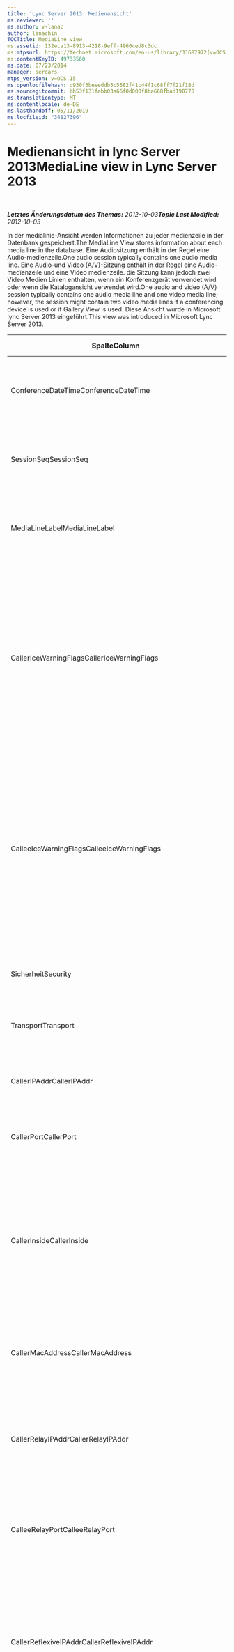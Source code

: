 ```yaml
---
title: 'Lync Server 2013: Medienansicht'
ms.reviewer: ''
ms.author: v-lanac
author: lanachin
TOCTitle: MediaLine view
ms:assetid: 132eca13-8913-4218-9eff-4960ced8c3dc
ms:mtpsurl: https://technet.microsoft.com/en-us/library/JJ687972(v=OCS.15)
ms:contentKeyID: 49733560
ms.date: 07/23/2014
manager: serdars
mtps_version: v=OCS.15
ms.openlocfilehash: d930f3beeeddb5c5582f41c44f1c68ff7f21f18d
ms.sourcegitcommit: bb53f131fabb03a66f0d000f8ba668fbad190778
ms.translationtype: MT
ms.contentlocale: de-DE
ms.lasthandoff: 05/11/2019
ms.locfileid: "34827396"
---
```

<div data-xmlns="http://www.w3.org/1999/xhtml">

<div class="topic" data-xmlns="http://www.w3.org/1999/xhtml" data-msxsl="urn:schemas-microsoft-com:xslt" data-cs="http://msdn.microsoft.com/en-us/">

<div data-asp="http://msdn2.microsoft.com/asp">

# <a name="medialine-view-in-lync-server-2013"></a><span data-ttu-id="96246-102">Medienansicht in lync Server 2013</span><span class="sxs-lookup"><span data-stu-id="96246-102">MediaLine view in Lync Server 2013</span></span>

</div>

<div id="mainSection">

<div id="mainBody">

<span> </span>

<span data-ttu-id="96246-103">_**Letztes Änderungsdatum des Themas:** 2012-10-03_</span><span class="sxs-lookup"><span data-stu-id="96246-103">_**Topic Last Modified:** 2012-10-03_</span></span>

<span data-ttu-id="96246-104">In der medialinie-Ansicht werden Informationen zu jeder medienzeile in der Datenbank gespeichert.</span><span class="sxs-lookup"><span data-stu-id="96246-104">The MediaLine View stores information about each media line in the database.</span></span> <span data-ttu-id="96246-105">Eine Audiositzung enthält in der Regel eine Audio-medienzeile.</span><span class="sxs-lookup"><span data-stu-id="96246-105">One audio session typically contains one audio media line.</span></span> <span data-ttu-id="96246-106">Eine Audio-und Video (A/V)-Sitzung enthält in der Regel eine Audio-medienzeile und eine Video medienzeile. die Sitzung kann jedoch zwei Video Medien Linien enthalten, wenn ein Konferenzgerät verwendet wird oder wenn die Katalogansicht verwendet wird.</span><span class="sxs-lookup"><span data-stu-id="96246-106">One audio and video (A/V) session typically contains one audio media line and one video media line; however, the session might contain two video media lines if a conferencing device is used or if Gallery View is used.</span></span> <span data-ttu-id="96246-107">Diese Ansicht wurde in Microsoft lync Server 2013 eingeführt.</span><span class="sxs-lookup"><span data-stu-id="96246-107">This view was introduced in Microsoft Lync Server 2013.</span></span>


<table>
<colgroup>
<col style="width: 33%" />
<col style="width: 33%" />
<col style="width: 33%" />
</colgroup>
<thead>
<tr class="header">
<th><span data-ttu-id="96246-108">Spalte</span><span class="sxs-lookup"><span data-stu-id="96246-108">Column</span></span></th>
<th><span data-ttu-id="96246-109">Datentyp</span><span class="sxs-lookup"><span data-stu-id="96246-109">Data Type</span></span></th>
<th><span data-ttu-id="96246-110">Details</span><span class="sxs-lookup"><span data-stu-id="96246-110">details</span></span></th>
</tr>
</thead>
<tbody>
<tr class="odd">
<td><p><span data-ttu-id="96246-111">ConferenceDateTime</span><span class="sxs-lookup"><span data-stu-id="96246-111">ConferenceDateTime</span></span></p></td>
<td><p><span data-ttu-id="96246-112">datetime</span><span class="sxs-lookup"><span data-stu-id="96246-112">datetime</span></span></p></td>
<td><p><span data-ttu-id="96246-113">Auf die <a href="lync-server-2013-medialine-table.md">in der Tabelle medialinie in lync Server 2013</a>verwiesen wird.</span><span class="sxs-lookup"><span data-stu-id="96246-113">Referenced from the <a href="lync-server-2013-medialine-table.md">MediaLine table in Lync Server 2013</a>.</span></span></p></td>
</tr>
<tr class="even">
<td><p><span data-ttu-id="96246-114">SessionSeq</span><span class="sxs-lookup"><span data-stu-id="96246-114">SessionSeq</span></span></p></td>
<td><p><span data-ttu-id="96246-115">int</span><span class="sxs-lookup"><span data-stu-id="96246-115">int</span></span></p></td>
<td><p><span data-ttu-id="96246-116">Auf die <a href="lync-server-2013-medialine-table.md">in der Tabelle medialinie in lync Server 2013</a>verwiesen wird.</span><span class="sxs-lookup"><span data-stu-id="96246-116">Referenced from the <a href="lync-server-2013-medialine-table.md">MediaLine table in Lync Server 2013</a>.</span></span></p></td>
</tr>
<tr class="odd">
<td><p><span data-ttu-id="96246-117">MediaLineLabel</span><span class="sxs-lookup"><span data-stu-id="96246-117">MediaLineLabel</span></span></p></td>
<td><p><span data-ttu-id="96246-118">tinyint</span><span class="sxs-lookup"><span data-stu-id="96246-118">tinyint</span></span></p></td>
<td><p><span data-ttu-id="96246-119">Auf die <a href="lync-server-2013-medialine-table.md">in der Tabelle medialinie in lync Server 2013</a>verwiesen wird.</span><span class="sxs-lookup"><span data-stu-id="96246-119">Referenced from the <a href="lync-server-2013-medialine-table.md">MediaLine table in Lync Server 2013</a>.</span></span></p></td>
</tr>
<tr class="even">
<td><p><span data-ttu-id="96246-120">CallerIceWarningFlags</span><span class="sxs-lookup"><span data-stu-id="96246-120">CallerIceWarningFlags</span></span></p></td>
<td><p><span data-ttu-id="96246-121">int</span><span class="sxs-lookup"><span data-stu-id="96246-121">int</span></span></p></td>
<td><p><span data-ttu-id="96246-122">Informationen zum Prozess der interaktiven Verbindungseinrichtung (ICE), der unter Bits-Flags für den Aufrufer beschrieben wird.</span><span class="sxs-lookup"><span data-stu-id="96246-122">Information about Interactive Connectivity Establishment (ICE) process described in bits flags for the caller.</span></span> <span data-ttu-id="96246-123">Ausführliche Informationen finden Sie in der Quality of Experience Monitoring Server Protocol-Spezifikation.</span><span class="sxs-lookup"><span data-stu-id="96246-123">For details, refer to the Quality of Experience Monitoring Server Protocol Specification.</span></span></p></td>
</tr>
<tr class="odd">
<td><p><span data-ttu-id="96246-124">CalleeIceWarningFlags</span><span class="sxs-lookup"><span data-stu-id="96246-124">CalleeIceWarningFlags</span></span></p></td>
<td><p><span data-ttu-id="96246-125">int</span><span class="sxs-lookup"><span data-stu-id="96246-125">int</span></span></p></td>
<td><p><span data-ttu-id="96246-126">Informationen zum Prozess der interaktiven Verbindungseinrichtung (ICE), der in den Bits-Flags für den aufgerufenen beschrieben wird.</span><span class="sxs-lookup"><span data-stu-id="96246-126">Information about Interactive Connectivity Establishment (ICE) process described in bits flags for the callee.</span></span> <span data-ttu-id="96246-127">Ausführliche Informationen finden Sie in der Quality of Experience Monitoring Server Protocol-Spezifikation.</span><span class="sxs-lookup"><span data-stu-id="96246-127">For details, refer to the Quality of Experience Monitoring Server Protocol Specification.</span></span></p></td>
</tr>
<tr class="even">
<td><p><span data-ttu-id="96246-128">Sicherheit</span><span class="sxs-lookup"><span data-stu-id="96246-128">Security</span></span></p></td>
<td><p><span data-ttu-id="96246-129">tinyint</span><span class="sxs-lookup"><span data-stu-id="96246-129">tinyint</span></span></p></td>
<td><p><span data-ttu-id="96246-130">Verwendetes Sicherheitsprofil</span><span class="sxs-lookup"><span data-stu-id="96246-130">Security profile in use.</span></span> <span data-ttu-id="96246-131">0 ist None, 1 ist SRTP, 2 ist v1.</span><span class="sxs-lookup"><span data-stu-id="96246-131">0 is NONE, 1 is SRTP, 2 is V1.</span></span></p></td>
</tr>
<tr class="odd">
<td><p><span data-ttu-id="96246-132">Transport</span><span class="sxs-lookup"><span data-stu-id="96246-132">Transport</span></span></p></td>
<td><p><span data-ttu-id="96246-133">tinyint</span><span class="sxs-lookup"><span data-stu-id="96246-133">tinyint</span></span></p></td>
<td><p><span data-ttu-id="96246-134">Transporttyp.</span><span class="sxs-lookup"><span data-stu-id="96246-134">Transport type.</span></span> <span data-ttu-id="96246-135">0 ist UDP, 1 ist TCP.</span><span class="sxs-lookup"><span data-stu-id="96246-135">0 is UDP, 1 is TCP.</span></span></p></td>
</tr>
<tr class="even">
<td><p><span data-ttu-id="96246-136">CallerIPAddr</span><span class="sxs-lookup"><span data-stu-id="96246-136">CallerIPAddr</span></span></p></td>
<td><p><span data-ttu-id="96246-137">var (50)</span><span class="sxs-lookup"><span data-stu-id="96246-137">var(50)</span></span></p></td>
<td><p><span data-ttu-id="96246-138">Die IP-Adresse des Anrufers.</span><span class="sxs-lookup"><span data-stu-id="96246-138">IP address of the caller.</span></span> <span data-ttu-id="96246-139">Dies kann eine IPv4-oder IPv6-Adresse sein.</span><span class="sxs-lookup"><span data-stu-id="96246-139">This can be either an IPv4 or IPv6 address.</span></span></p></td>
</tr>
<tr class="odd">
<td><p><span data-ttu-id="96246-140">CallerPort</span><span class="sxs-lookup"><span data-stu-id="96246-140">CallerPort</span></span></p></td>
<td><p><span data-ttu-id="96246-141">int</span><span class="sxs-lookup"><span data-stu-id="96246-141">int</span></span></p></td>
<td><p><span data-ttu-id="96246-142">Der vom Aufrufer verwendete Port.</span><span class="sxs-lookup"><span data-stu-id="96246-142">Port used by the caller.</span></span></p></td>
</tr>
<tr class="even">
<td><p><span data-ttu-id="96246-143">CallerInside</span><span class="sxs-lookup"><span data-stu-id="96246-143">CallerInside</span></span></p></td>
<td><p><span data-ttu-id="96246-144">bit</span><span class="sxs-lookup"><span data-stu-id="96246-144">bit</span></span></p></td>
<td><p><span data-ttu-id="96246-145">Gibt an, ob sich der Anrufer innerhalb des Organisationsnetzwerks befindet.</span><span class="sxs-lookup"><span data-stu-id="96246-145">Indicates whether or not the caller is inside the organization network.</span></span> <span data-ttu-id="96246-146">1 bedeutet, dass sich der Anrufer innerhalb des Unternehmensnetzwerks befindet.</span><span class="sxs-lookup"><span data-stu-id="96246-146">1 means that the caller is inside the enterprise network.</span></span> <span data-ttu-id="96246-147">0 bedeutet, dass sich der Anrufer außerhalb des Netzwerks befindet.</span><span class="sxs-lookup"><span data-stu-id="96246-147">0 means that the caller is outside the network.</span></span></p></td>
</tr>
<tr class="odd">
<td><p><span data-ttu-id="96246-148">CallerMacAddress</span><span class="sxs-lookup"><span data-stu-id="96246-148">CallerMacAddress</span></span></p></td>
<td><p><span data-ttu-id="96246-149">varchar (256)</span><span class="sxs-lookup"><span data-stu-id="96246-149">varchar(256)</span></span></p></td>
<td><p><span data-ttu-id="96246-150">Mac-Adresse der vom Anrufer verwendeten Netzwerkschnittstelle.</span><span class="sxs-lookup"><span data-stu-id="96246-150">MAC address of network interface used by caller.</span></span></p></td>
</tr>
<tr class="even">
<td><p><span data-ttu-id="96246-151">CallerRelayIPAddr</span><span class="sxs-lookup"><span data-stu-id="96246-151">CallerRelayIPAddr</span></span></p></td>
<td><p><span data-ttu-id="96246-152">var (50)</span><span class="sxs-lookup"><span data-stu-id="96246-152">var(50)</span></span></p></td>
<td><p><span data-ttu-id="96246-153">Die IP-Adresse des A/V-Edgedienst, der vom Aufrufer verwendet wird.</span><span class="sxs-lookup"><span data-stu-id="96246-153">IP Address of the A/V Edge service used by the caller.</span></span> <span data-ttu-id="96246-154">Weitere Informationen finden Sie <a href="lync-server-2013-ipaddress-table.md">in der Tabelle IPAddress in lync Server 2013</a> .</span><span class="sxs-lookup"><span data-stu-id="96246-154">See the <a href="lync-server-2013-ipaddress-table.md">IPAddress table in Lync Server 2013</a> for more information.</span></span></p></td>
</tr>
<tr class="odd">
<td><p><span data-ttu-id="96246-155">CalleeRelayPort</span><span class="sxs-lookup"><span data-stu-id="96246-155">CalleeRelayPort</span></span></p></td>
<td><p><span data-ttu-id="96246-156">int</span><span class="sxs-lookup"><span data-stu-id="96246-156">int</span></span></p></td>
<td><p><span data-ttu-id="96246-157">Der Port des A/V-Edgedienst, der vom Aufrufer verwendet wird.</span><span class="sxs-lookup"><span data-stu-id="96246-157">Port used on the A/V Edge service used by the caller.</span></span></p></td>
</tr>
<tr class="even">
<td><p><span data-ttu-id="96246-158">CallerReflexiveIPAddr</span><span class="sxs-lookup"><span data-stu-id="96246-158">CallerReflexiveIPAddr</span></span></p></td>
<td><p><span data-ttu-id="96246-159">var (50)</span><span class="sxs-lookup"><span data-stu-id="96246-159">var(50)</span></span></p></td>
<td><p><span data-ttu-id="96246-160">Die IP-Adresse des Anrufers, wie er vom A/V-Edgedienst gemeldet wurde.</span><span class="sxs-lookup"><span data-stu-id="96246-160">Caller’s IP address as reported by the A/V Edge service.</span></span> <span data-ttu-id="96246-161">Diese Adresse kann sich von der CallerIPAddr unterscheiden, wenn sich der Client beispielsweise hinter einem NAT befindet.</span><span class="sxs-lookup"><span data-stu-id="96246-161">This address may be different that the CallerIPAddr if the client is located behind a NAT for example.</span></span></p></td>
</tr>
<tr class="odd">
<td><p><span data-ttu-id="96246-162">CallerCaptureDev</span><span class="sxs-lookup"><span data-stu-id="96246-162">CallerCaptureDev</span></span></p></td>
<td><p><span data-ttu-id="96246-163">varchar (256)</span><span class="sxs-lookup"><span data-stu-id="96246-163">varchar(256)</span></span></p></td>
<td><p><span data-ttu-id="96246-164">Name des Aufnahmegeräts des Anrufers.</span><span class="sxs-lookup"><span data-stu-id="96246-164">Caller’s capture device name.</span></span></p></td>
</tr>
<tr class="even">
<td><p><span data-ttu-id="96246-165">CallerRenderDev</span><span class="sxs-lookup"><span data-stu-id="96246-165">CallerRenderDev</span></span></p></td>
<td><p><span data-ttu-id="96246-166">varchar (256)</span><span class="sxs-lookup"><span data-stu-id="96246-166">varchar(256)</span></span></p></td>
<td><p><span data-ttu-id="96246-167">Name des Render-Geräts des Anrufers.</span><span class="sxs-lookup"><span data-stu-id="96246-167">Caller’s render device name.</span></span></p></td>
</tr>
<tr class="odd">
<td><p><span data-ttu-id="96246-168">CallerCaptureDevDriver</span><span class="sxs-lookup"><span data-stu-id="96246-168">CallerCaptureDevDriver</span></span></p></td>
<td><p><span data-ttu-id="96246-169">varchar (256)</span><span class="sxs-lookup"><span data-stu-id="96246-169">varchar(256)</span></span></p></td>
<td><p><span data-ttu-id="96246-170">Name des Aufnahmegeräte Treibers des Anrufers.</span><span class="sxs-lookup"><span data-stu-id="96246-170">Caller’s capture device driver name.</span></span></p></td>
</tr>
<tr class="even">
<td><p><span data-ttu-id="96246-171">CallerRenderDevDriver</span><span class="sxs-lookup"><span data-stu-id="96246-171">CallerRenderDevDriver</span></span></p></td>
<td><p><span data-ttu-id="96246-172">varchar (256)</span><span class="sxs-lookup"><span data-stu-id="96246-172">varchar(256)</span></span></p></td>
<td><p><span data-ttu-id="96246-173">Name des Render-Gerätetreibers des Anrufers.</span><span class="sxs-lookup"><span data-stu-id="96246-173">Caller’s render device driver name.</span></span></p></td>
</tr>
<tr class="odd">
<td><p><span data-ttu-id="96246-174">CallerWifiDriverDeviceDesc</span><span class="sxs-lookup"><span data-stu-id="96246-174">CallerWifiDriverDeviceDesc</span></span></p></td>
<td><p><span data-ttu-id="96246-175">varchar (256</span><span class="sxs-lookup"><span data-stu-id="96246-175">varchar(256</span></span></p></td>
<td><p><span data-ttu-id="96246-176">Beschreibung des WLAN-Treibers des Anrufers.</span><span class="sxs-lookup"><span data-stu-id="96246-176">Caller’s Wifi driver description.</span></span></p></td>
</tr>
<tr class="even">
<td><p><span data-ttu-id="96246-177">CallerWifiDriverVersion</span><span class="sxs-lookup"><span data-stu-id="96246-177">CallerWifiDriverVersion</span></span></p></td>
<td><p><span data-ttu-id="96246-178">varchar (256)</span><span class="sxs-lookup"><span data-stu-id="96246-178">varchar(256)</span></span></p></td>
<td><p><span data-ttu-id="96246-179">WLAN-Treiberversion des Anrufers.</span><span class="sxs-lookup"><span data-stu-id="96246-179">Caller’s Wifi driver version.</span></span></p></td>
</tr>
<tr class="odd">
<td><p><span data-ttu-id="96246-180">CalleeNetworkConnectionDetail</span><span class="sxs-lookup"><span data-stu-id="96246-180">CalleeNetworkConnectionDetail</span></span></p></td>
<td><p><span data-ttu-id="96246-181">varchar (256)</span><span class="sxs-lookup"><span data-stu-id="96246-181">varchar(256)</span></span></p></td>
<td><p><span data-ttu-id="96246-182">Details zur Netzwerkverbindung des Anrufers.</span><span class="sxs-lookup"><span data-stu-id="96246-182">Details of caller’s network connection.</span></span> <span data-ttu-id="96246-183">Weitere Informationen finden Sie <a href="lync-server-2013-networkconnectiondetail-table.md">in der NetworkConnectionDetail-Tabelle in lync Server 2013</a> .</span><span class="sxs-lookup"><span data-stu-id="96246-183">See the <a href="lync-server-2013-networkconnectiondetail-table.md">NetworkConnectionDetail table in Lync Server 2013</a> for more information.</span></span></p></td>
</tr>
<tr class="even">
<td><p><span data-ttu-id="96246-184">CallerBssid</span><span class="sxs-lookup"><span data-stu-id="96246-184">CallerBssid</span></span></p></td>
<td><p><span data-ttu-id="96246-185">varchar (256)</span><span class="sxs-lookup"><span data-stu-id="96246-185">varchar(256)</span></span></p></td>
<td><p><span data-ttu-id="96246-186">Grundlegende Dienst Satzkennung, die von der WLAN-Verbindung der Anrufer verwendet wird.</span><span class="sxs-lookup"><span data-stu-id="96246-186">Basic Service Set Identifier used by callers WiFi connection.</span></span></p></td>
</tr>
<tr class="odd">
<td><p><span data-ttu-id="96246-187">CallerVPN</span><span class="sxs-lookup"><span data-stu-id="96246-187">CallerVPN</span></span></p></td>
<td><p><span data-ttu-id="96246-188">bit</span><span class="sxs-lookup"><span data-stu-id="96246-188">bit</span></span></p></td>
<td><p><span data-ttu-id="96246-189">Gibt an, ob der Anrufer über ein virtuelles privates Netzwerk verbunden ist.</span><span class="sxs-lookup"><span data-stu-id="96246-189">Indicates whether the caller connected over a virtual private network.</span></span> <span data-ttu-id="96246-190">1 ist ein VPN (virtuelles privates Netzwerk), 0 ist kein VPN.</span><span class="sxs-lookup"><span data-stu-id="96246-190">1 is virtual private network (VPN), 0 is non-VPN.</span></span></p></td>
</tr>
<tr class="even">
<td><p><span data-ttu-id="96246-191">CalleeIPAddr</span><span class="sxs-lookup"><span data-stu-id="96246-191">CalleeIPAddr</span></span></p></td>
<td><p><span data-ttu-id="96246-192">var (50)</span><span class="sxs-lookup"><span data-stu-id="96246-192">var(50)</span></span></p></td>
<td><p><span data-ttu-id="96246-193">Die IP-Adresse des aufgerufenen.</span><span class="sxs-lookup"><span data-stu-id="96246-193">IP address of the callee.</span></span> <span data-ttu-id="96246-194">Dies kann eine IPv4-oder IPv6-Adresse sein.</span><span class="sxs-lookup"><span data-stu-id="96246-194">This can be either an IPv4 or IPv6 address.</span></span></p></td>
</tr>
<tr class="odd">
<td><p><span data-ttu-id="96246-195">CalleePort</span><span class="sxs-lookup"><span data-stu-id="96246-195">CalleePort</span></span></p></td>
<td><p><span data-ttu-id="96246-196">int</span><span class="sxs-lookup"><span data-stu-id="96246-196">int</span></span></p></td>
<td><p><span data-ttu-id="96246-197">Port, der vom aufgerufenen verwendet wird.</span><span class="sxs-lookup"><span data-stu-id="96246-197">Port used by the callee.</span></span></p></td>
</tr>
<tr class="even">
<td><p><span data-ttu-id="96246-198">CalleeInside</span><span class="sxs-lookup"><span data-stu-id="96246-198">CalleeInside</span></span></p></td>
<td><p><span data-ttu-id="96246-199">bit</span><span class="sxs-lookup"><span data-stu-id="96246-199">bit</span></span></p></td>
<td><p><span data-ttu-id="96246-200">Gibt an, ob sich der aufgerufene innerhalb des Unternehmensnetzwerks befindet.</span><span class="sxs-lookup"><span data-stu-id="96246-200">Indicates whether the callee is inside the enterprise network.</span></span> <span data-ttu-id="96246-201">1 bedeutet, dass der Anrufer sich innerhalb des Unternehmensnetzwerks befindet, 0 bedeutet, dass der Anrufer sich außerhalb des Netzwerks befindet.</span><span class="sxs-lookup"><span data-stu-id="96246-201">1 means callee is inside the enterprise network, 0 means the callee is outside the network.</span></span></p></td>
</tr>
<tr class="odd">
<td><p><span data-ttu-id="96246-202">CalleeMacAddress</span><span class="sxs-lookup"><span data-stu-id="96246-202">CalleeMacAddress</span></span></p></td>
<td><p><span data-ttu-id="96246-203">varchar (256)</span><span class="sxs-lookup"><span data-stu-id="96246-203">varchar(256)</span></span></p></td>
<td><p><span data-ttu-id="96246-204">Mac-Adresse der vom aufgerufenen verwendeten Netzwerkschnittstelle.</span><span class="sxs-lookup"><span data-stu-id="96246-204">MAC address of network interface used by callee.</span></span></p></td>
</tr>
<tr class="even">
<td><p><span data-ttu-id="96246-205">CalleeRelayIPAddr</span><span class="sxs-lookup"><span data-stu-id="96246-205">CalleeRelayIPAddr</span></span></p></td>
<td><p><span data-ttu-id="96246-206">var (50)</span><span class="sxs-lookup"><span data-stu-id="96246-206">var(50)</span></span></p></td>
<td><p><span data-ttu-id="96246-207">Die IP-Adresse des A/V-Edgedienst, der vom aufgerufenen verwendet wird.</span><span class="sxs-lookup"><span data-stu-id="96246-207">IP Address of the A/V Edge service used by the callee.</span></span> <span data-ttu-id="96246-208">Weitere Informationen finden Sie <a href="lync-server-2013-ipaddress-table.md">in der Tabelle IPAddress in lync Server 2013</a> .</span><span class="sxs-lookup"><span data-stu-id="96246-208">See the <a href="lync-server-2013-ipaddress-table.md">IPAddress table in Lync Server 2013</a> for more information.</span></span></p></td>
</tr>
<tr class="odd">
<td><p><span data-ttu-id="96246-209">CalleeRelayPort</span><span class="sxs-lookup"><span data-stu-id="96246-209">CalleeRelayPort</span></span></p></td>
<td><p><span data-ttu-id="96246-210">int</span><span class="sxs-lookup"><span data-stu-id="96246-210">int</span></span></p></td>
<td><p><span data-ttu-id="96246-211">Port, der für den A/V-Edgedienst verwendet wird, der vom aufgerufenen verwendet wird.</span><span class="sxs-lookup"><span data-stu-id="96246-211">Port used on the A/V Edge service used by the callee.</span></span></p></td>
</tr>
<tr class="even">
<td><p><span data-ttu-id="96246-212">CalleeReflexiveIPAddr</span><span class="sxs-lookup"><span data-stu-id="96246-212">CalleeReflexiveIPAddr</span></span></p></td>
<td><p><span data-ttu-id="96246-213">var (50)</span><span class="sxs-lookup"><span data-stu-id="96246-213">var(50)</span></span></p></td>
<td><p><span data-ttu-id="96246-214">Die IP-Adresse des Betreibers, wie vom A/V-Edgedienst gemeldet.</span><span class="sxs-lookup"><span data-stu-id="96246-214">Callee’s IP address as reported by the A/V Edge service.</span></span> <span data-ttu-id="96246-215">Diese Adresse kann sich von der CalleeIPAddr unterscheiden, wenn sich der Client beispielsweise hinter einem NAT befindet.</span><span class="sxs-lookup"><span data-stu-id="96246-215">This address may be different that the CalleeIPAddr if the client is located behind a NAT for example.</span></span></p></td>
</tr>
<tr class="odd">
<td><p><span data-ttu-id="96246-216">CalleeCaptureDev</span><span class="sxs-lookup"><span data-stu-id="96246-216">CalleeCaptureDev</span></span></p></td>
<td><p><span data-ttu-id="96246-217">var (50)</span><span class="sxs-lookup"><span data-stu-id="96246-217">var(50)</span></span></p></td>
<td><p><span data-ttu-id="96246-218">Der Name des Erfassungsgeräts des Anrufers.</span><span class="sxs-lookup"><span data-stu-id="96246-218">Callee’s capture device name.</span></span></p></td>
</tr>
<tr class="even">
<td><p><span data-ttu-id="96246-219">CalleeRenderDev</span><span class="sxs-lookup"><span data-stu-id="96246-219">CalleeRenderDev</span></span></p></td>
<td><p><span data-ttu-id="96246-220">varchar (256)</span><span class="sxs-lookup"><span data-stu-id="96246-220">varchar(256)</span></span></p></td>
<td><p><span data-ttu-id="96246-221">Name des Render-Geräts.</span><span class="sxs-lookup"><span data-stu-id="96246-221">Callee’s render device name.</span></span></p></td>
</tr>
<tr class="odd">
<td><p><span data-ttu-id="96246-222">CalleeCaptureDevDriver</span><span class="sxs-lookup"><span data-stu-id="96246-222">CalleeCaptureDevDriver</span></span></p></td>
<td><p><span data-ttu-id="96246-223">varchar (256)</span><span class="sxs-lookup"><span data-stu-id="96246-223">varchar(256)</span></span></p></td>
<td><p><span data-ttu-id="96246-224">Der Name des Capture-Gerätetreibers des anrufempfängers.</span><span class="sxs-lookup"><span data-stu-id="96246-224">Callee’s capture device driver name.</span></span></p></td>
</tr>
<tr class="even">
<td><p><span data-ttu-id="96246-225">CalleeRenderDevDriver</span><span class="sxs-lookup"><span data-stu-id="96246-225">CalleeRenderDevDriver</span></span></p></td>
<td><p><span data-ttu-id="96246-226">varchar (256)</span><span class="sxs-lookup"><span data-stu-id="96246-226">varchar(256)</span></span></p></td>
<td><p><span data-ttu-id="96246-227">Der Name des Render-Gerätetreibers des Benutzers.</span><span class="sxs-lookup"><span data-stu-id="96246-227">Callee’s render device driver name.</span></span></p></td>
</tr>
<tr class="odd">
<td><p><span data-ttu-id="96246-228">CalleeWifiDriverDeviceDesc</span><span class="sxs-lookup"><span data-stu-id="96246-228">CalleeWifiDriverDeviceDesc</span></span></p></td>
<td><p><span data-ttu-id="96246-229">varchar (256)</span><span class="sxs-lookup"><span data-stu-id="96246-229">varchar(256)</span></span></p></td>
<td><p><span data-ttu-id="96246-230">Beschreibung des WLAN-Treibers des Anrufers.</span><span class="sxs-lookup"><span data-stu-id="96246-230">Callee’s Wifi driver description.</span></span></p></td>
</tr>
<tr class="even">
<td><p><span data-ttu-id="96246-231">CalleeWifiDriverVersion</span><span class="sxs-lookup"><span data-stu-id="96246-231">CalleeWifiDriverVersion</span></span></p></td>
<td><p><span data-ttu-id="96246-232">varchar (256</span><span class="sxs-lookup"><span data-stu-id="96246-232">varchar(256</span></span></p></td>
<td><p><span data-ttu-id="96246-233">WLAN-Treiberversion des anrufempfängers.</span><span class="sxs-lookup"><span data-stu-id="96246-233">Callee’s Wifi driver version.</span></span></p></td>
</tr>
<tr class="odd">
<td><p><span data-ttu-id="96246-234">CalleeNetworkConnectionDetail</span><span class="sxs-lookup"><span data-stu-id="96246-234">CalleeNetworkConnectionDetail</span></span></p></td>
<td><p><span data-ttu-id="96246-235">varchar (256)</span><span class="sxs-lookup"><span data-stu-id="96246-235">varchar(256)</span></span></p></td>
<td><p><span data-ttu-id="96246-236">Details zur Netzwerkverbindung des berufenen.</span><span class="sxs-lookup"><span data-stu-id="96246-236">Details of callee’s network connection.</span></span> <span data-ttu-id="96246-237">Weitere Informationen finden Sie <a href="lync-server-2013-networkconnectiondetail-table.md">in der NetworkConnectionDetail-Tabelle in lync Server 2013</a> .</span><span class="sxs-lookup"><span data-stu-id="96246-237">See the <a href="lync-server-2013-networkconnectiondetail-table.md">NetworkConnectionDetail table in Lync Server 2013</a> for more information.</span></span></p></td>
</tr>
<tr class="even">
<td><p><span data-ttu-id="96246-238">CalleeBssid</span><span class="sxs-lookup"><span data-stu-id="96246-238">CalleeBssid</span></span></p></td>
<td><p><span data-ttu-id="96246-239">varchar (256)</span><span class="sxs-lookup"><span data-stu-id="96246-239">varchar(256)</span></span></p></td>
<td><p><span data-ttu-id="96246-240">Grundlegende Dienst Satz-ID, die von der WLAN-Verbindung des berufenen verwendet wird.</span><span class="sxs-lookup"><span data-stu-id="96246-240">Basic Service Set Identifier used by callee’s WiFi connection.</span></span></p></td>
</tr>
<tr class="odd">
<td><p><span data-ttu-id="96246-241">CalleeVPN</span><span class="sxs-lookup"><span data-stu-id="96246-241">CalleeVPN</span></span></p></td>
<td><p><span data-ttu-id="96246-242">bit</span><span class="sxs-lookup"><span data-stu-id="96246-242">bit</span></span></p></td>
<td><p><span data-ttu-id="96246-243">Gibt an, ob der aufgerufene über ein virtuelles privates Netzwerk verbunden ist.</span><span class="sxs-lookup"><span data-stu-id="96246-243">Indicates whether the callee connected over a virtual private network.</span></span> <span data-ttu-id="96246-244">1 ist ein VPN (virtuelles privates Netzwerk), 0 ist kein VPN.</span><span class="sxs-lookup"><span data-stu-id="96246-244">1 is virtual private network (VPN), 0 is non-VPN.</span></span></p></td>
</tr>
<tr class="even">
<td><p><span data-ttu-id="96246-245">ConversationalMOS</span><span class="sxs-lookup"><span data-stu-id="96246-245">ConversationalMOS</span></span></p></td>
<td><p><span data-ttu-id="96246-246">Dezimal (3; 2)</span><span class="sxs-lookup"><span data-stu-id="96246-246">decimal(3,2)</span></span></p></td>
<td><p><span data-ttu-id="96246-247">Schmalband-Konversations-Mos der audiositzungen (basierend auf beiden Audiostreams).</span><span class="sxs-lookup"><span data-stu-id="96246-247">Narrowband Conversational MOS of the audio sessions (based on both audio streams).</span></span></p></td>
</tr>
<tr class="odd">
<td><p><span data-ttu-id="96246-248">AppliedBandwidthLimit</span><span class="sxs-lookup"><span data-stu-id="96246-248">AppliedBandwidthLimit</span></span></p></td>
<td><p><span data-ttu-id="96246-249">int</span><span class="sxs-lookup"><span data-stu-id="96246-249">int</span></span></p></td>
<td><p><span data-ttu-id="96246-250">Hierbei handelt es sich um die tatsächliche Bandbreite, die auf den angegebenen Send-Seitenstrom angewendet wird, wobei verschiedene Richtlinieneinstellungen angegeben werden (Turn, API, SDP, Richtlinien Server usw.).</span><span class="sxs-lookup"><span data-stu-id="96246-250">This is the actual bandwidth applied to the given send side stream given various policy settings (TURN, API, SDP, Policy Server, etc.).</span></span> <span data-ttu-id="96246-251">Dies sollte nicht mit der effektiven Bandbreite verwechselt werden, da auf der Grundlage der Bandbreitenschätzung eine geringere effektive Bandbreite vorhanden sein kann.</span><span class="sxs-lookup"><span data-stu-id="96246-251">This should not to be confused with the effective bandwidth because there can be a lower effective bandwidth based on the bandwidth estimate.</span></span> <span data-ttu-id="96246-252">Dies ist im Grunde die maximale Bandbreite, die der sendedatenstrom sperren kann, wenn die Bandbreite geschätzt wird.</span><span class="sxs-lookup"><span data-stu-id="96246-252">This is basically the maximum bandwidth the send stream can take barring limits imposed by the bandwidth estimate.</span></span></p></td>
</tr>
<tr class="even">
<td><p><span data-ttu-id="96246-253">AppliedBandwidthSource</span><span class="sxs-lookup"><span data-stu-id="96246-253">AppliedBandwidthSource</span></span></p></td>
<td><p><span data-ttu-id="96246-254">varchar (256)</span><span class="sxs-lookup"><span data-stu-id="96246-254">varchar(256)</span></span></p></td>
<td><p><span data-ttu-id="96246-255">Die Quelle des verhängten Bandbreitenlimits.</span><span class="sxs-lookup"><span data-stu-id="96246-255">Source of the bandwidth cap being imposed.</span></span> <span data-ttu-id="96246-256">Es wird beschrieben, woher die Bandbreitengrenze stammt (beispielsweise "Richtlinienserver", "Server umwandeln" oder "Modalität").</span><span class="sxs-lookup"><span data-stu-id="96246-256">It describes where the bandwidth limit is coming from (for example, “Policy Server”, “TURN Server”, or “Modality”).</span></span></p></td>
</tr>
<tr class="odd">
<td><p><span data-ttu-id="96246-257">Anrufer</span><span class="sxs-lookup"><span data-stu-id="96246-257">Caller</span></span></p></td>
<td><p><span data-ttu-id="96246-258">bit</span><span class="sxs-lookup"><span data-stu-id="96246-258">bit</span></span></p></td>
<td><p><span data-ttu-id="96246-259">Gibt an, ob Metriken des Anrufers empfangen wurden; 1 ist ja, 0 ist Nein.</span><span class="sxs-lookup"><span data-stu-id="96246-259">Indicates whether metrics from the caller were received; 1 is yes, 0 is no.</span></span></p></td>
</tr>
<tr class="even">
<td><p><span data-ttu-id="96246-260">Callee</span><span class="sxs-lookup"><span data-stu-id="96246-260">Callee</span></span></p></td>
<td><p><span data-ttu-id="96246-261">bit</span><span class="sxs-lookup"><span data-stu-id="96246-261">bit</span></span></p></td>
<td><p><span data-ttu-id="96246-262">Gibt an, ob Metriken vom Anrufempfänger empfangen wurden; 1 ist ja, 0 ist Nein.</span><span class="sxs-lookup"><span data-stu-id="96246-262">Indicates whether metrics from the call receiver were received; 1 is yes, 0 is no.</span></span></p></td>
</tr>
<tr class="odd">
<td><p><span data-ttu-id="96246-263">MidCallReport</span><span class="sxs-lookup"><span data-stu-id="96246-263">MidCallReport</span></span></p></td>
<td><p><span data-ttu-id="96246-264">bit</span><span class="sxs-lookup"><span data-stu-id="96246-264">bit</span></span></p></td>
<td><p><span data-ttu-id="96246-265">Gibt an, ob es sich bei dem Bericht um einen Teil des Anrufs oder um einen vollständigen Anruf handelt.</span><span class="sxs-lookup"><span data-stu-id="96246-265">Indicates whether the report is for a portion of the call or for the complete call.</span></span></p></td>
</tr>
<tr class="even">
<td><p><span data-ttu-id="96246-266">ClassifiedPoorCall</span><span class="sxs-lookup"><span data-stu-id="96246-266">ClassifiedPoorCall</span></span></p></td>
<td><p><span data-ttu-id="96246-267">bit</span><span class="sxs-lookup"><span data-stu-id="96246-267">bit</span></span></p></td>
<td><p><span data-ttu-id="96246-268">Gibt an, ob ein Anruf als schlechter Anruf (1) oder als guter Anruf (0) klassifiziert wurde.</span><span class="sxs-lookup"><span data-stu-id="96246-268">Indicates whether a call was classified as a poor call (1) or as a good call (0).</span></span></p></td>
</tr>
<tr class="odd">
<td><p><span data-ttu-id="96246-269">CallerConnectivityICE</span><span class="sxs-lookup"><span data-stu-id="96246-269">CallerConnectivityICE</span></span></p></td>
<td><p><span data-ttu-id="96246-270">tinyint</span><span class="sxs-lookup"><span data-stu-id="96246-270">tinyint</span></span></p></td>
<td><p><span data-ttu-id="96246-271">Gibt an, ob der Anrufer über das Ice-Protokoll (Internet Connectivity Establishment) mit dem Netzwerk verbunden ist.</span><span class="sxs-lookup"><span data-stu-id="96246-271">Indicates whether the caller connected to the network using the ICE protocol (Internet Connectivity Establishment).</span></span></p></td>
</tr>
<tr class="even">
<td><p><span data-ttu-id="96246-272">CalleeConnectivityICE</span><span class="sxs-lookup"><span data-stu-id="96246-272">CalleeConnectivityICE</span></span></p></td>
<td><p><span data-ttu-id="96246-273">tinyint</span><span class="sxs-lookup"><span data-stu-id="96246-273">tinyint</span></span></p></td>
<td><p><span data-ttu-id="96246-274">Gibt an, ob der Benutzer die Verbindung mit dem Netzwerk mit dem ICE-Protokoll (Internet Connectivity Establishment) aufgerufen hat.</span><span class="sxs-lookup"><span data-stu-id="96246-274">Indicates whether the user called connected to the network using the ICE protocol (Internet Connectivity Establishment).</span></span></p></td>
</tr>
</tbody>
</table>


</div>

<span> </span>

</div>

</div>

</div>

